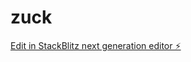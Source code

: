 # zuck

[Edit in StackBlitz next generation editor ⚡️](https://stackblitz.com/~/github.com/nagvanshi9275/zuck)